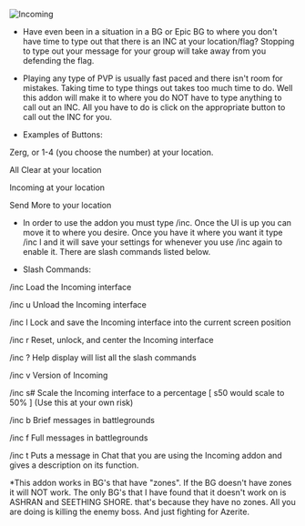 ![Incoming](https://user-images.githubusercontent.com/5657780/206879825-287ac157-f41a-4d14-8cb8-326e4f2b19cd.png)


* Have even been in a situation in a BG or Epic BG to where you don't have time to type out that there is an INC at your location/flag? Stopping to type out your message for your group will take away from you defending the flag. 

 

* Playing any type of PVP is usually fast paced and there isn't room for mistakes. Taking time to type things out takes too much time to do. Well this addon will make it to where you do NOT have to type anything to call out an INC. All you have to do is click on the appropriate button to call out the INC for you. 

 

* Examples of Buttons:

Zerg, or 1-4 (you choose the number) at your location.

All Clear at your location

Incoming at your location

Send More to your location

 

* In order to use the addon you must type /inc. Once the UI is up you can move it to where you desire. Once you have it where you want it type /inc l and it will save your settings for whenever you use /inc again to enable it. There are slash commands listed below.

 

* Slash Commands:

/inc Load the Incoming interface

/inc u Unload the Incoming interface

/inc l Lock and save the Incoming interface into the current screen position

/inc r Reset, unlock, and center the Incoming interface

/inc ? Help display will list all the slash commands

/inc v Version of Incoming

/inc s# Scale the Incoming interface to a percentage [ s50 would scale to 50% ]  (Use this at your own risk)

/inc b Brief messages in battlegrounds

/inc f Full messages in battlegrounds

/inc t Puts a message in Chat that you are using the Incoming addon and gives a description on its function.

 

*This addon works in BG's that have "zones". If the BG doesn't have zones it will NOT work. The only BG's that I have found that it doesn't work on is ASHRAN and SEETHING SHORE. that's because they have no zones. All you are doing is killing the enemy boss. And just fighting for Azerite.
